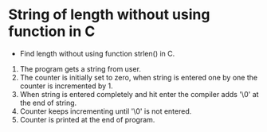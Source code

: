 # String of length without using function in C
* Find length without using function strlen() in C.
1. The program gets a string from user.
2. The counter is initially set to zero, when string is entered one by one the counter is incremented by 1.
3. When string is entered completely and hit enter the compiler adds '\0' at the end of string.
4. Counter keeps incrementing until '\0' is not entered.
5. Counter is printed at the end of program.
